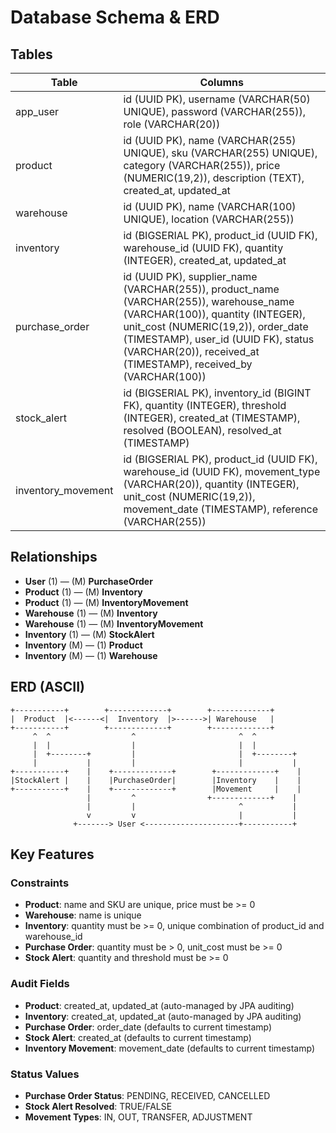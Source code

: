 # Database Schema & ERD

## Tables

| Table                | Columns                                                                                 |
|----------------------|----------------------------------------------------------------------------------------|
| app_user             | id (UUID PK), username (VARCHAR(50) UNIQUE), password (VARCHAR(255)), role (VARCHAR(20)) |
| product              | id (UUID PK), name (VARCHAR(255) UNIQUE), sku (VARCHAR(255) UNIQUE), category (VARCHAR(255)), price (NUMERIC(19,2)), description (TEXT), created_at, updated_at |
| warehouse            | id (UUID PK), name (VARCHAR(100) UNIQUE), location (VARCHAR(255))                     |
| inventory            | id (BIGSERIAL PK), product_id (UUID FK), warehouse_id (UUID FK), quantity (INTEGER), created_at, updated_at |
| purchase_order       | id (UUID PK), supplier_name (VARCHAR(255)), product_name (VARCHAR(255)), warehouse_name (VARCHAR(100)), quantity (INTEGER), unit_cost (NUMERIC(19,2)), order_date (TIMESTAMP), user_id (UUID FK), status (VARCHAR(20)), received_at (TIMESTAMP), received_by (VARCHAR(100)) |
| stock_alert          | id (BIGSERIAL PK), inventory_id (BIGINT FK), quantity (INTEGER), threshold (INTEGER), created_at (TIMESTAMP), resolved (BOOLEAN), resolved_at (TIMESTAMP) |
| inventory_movement   | id (BIGSERIAL PK), product_id (UUID FK), warehouse_id (UUID FK), movement_type (VARCHAR(20)), quantity (INTEGER), unit_cost (NUMERIC(19,2)), movement_date (TIMESTAMP), reference (VARCHAR(255)) |

## Relationships

- **User** (1) — (M) **PurchaseOrder**
- **Product** (1) — (M) **Inventory**
- **Product** (1) — (M) **InventoryMovement**
- **Warehouse** (1) — (M) **Inventory**
- **Warehouse** (1) — (M) **InventoryMovement**
- **Inventory** (1) — (M) **StockAlert**
- **Inventory** (M) — (1) **Product**
- **Inventory** (M) — (1) **Warehouse**

## ERD (ASCII)

```
+-----------+        +-------------+        +-------------+
|  Product  |<------<|  Inventory  |>------>| Warehouse   |
+-----------+        +-------------+        +-------------+
     ^  ^                  ^                       ^  ^
     |  |                  |                       |  |
     |  +--------+         |                       |  +--------+
     |           |         |                       |           |
+-----------+    |    +-------------+        +-------------+    |
|StockAlert |    |    |PurchaseOrder|        |Inventory    |    |
+-----------+    |    +-------------+        |Movement     |    |
                 |         ^                +-------------+    |
                 |         |                       ^           |
                 v         v                       |           |
              +-------> User <---------------------+-----------+
```

## Key Features

### Constraints
- **Product**: name and SKU are unique, price must be >= 0
- **Warehouse**: name is unique
- **Inventory**: quantity must be >= 0, unique combination of product_id and warehouse_id
- **Purchase Order**: quantity must be > 0, unit_cost must be >= 0
- **Stock Alert**: quantity and threshold must be >= 0

### Audit Fields
- **Product**: created_at, updated_at (auto-managed by JPA auditing)
- **Inventory**: created_at, updated_at (auto-managed by JPA auditing)
- **Purchase Order**: order_date (defaults to current timestamp)
- **Stock Alert**: created_at (defaults to current timestamp)
- **Inventory Movement**: movement_date (defaults to current timestamp)

### Status Values
- **Purchase Order Status**: PENDING, RECEIVED, CANCELLED
- **Stock Alert Resolved**: TRUE/FALSE
- **Movement Types**: IN, OUT, TRANSFER, ADJUSTMENT
